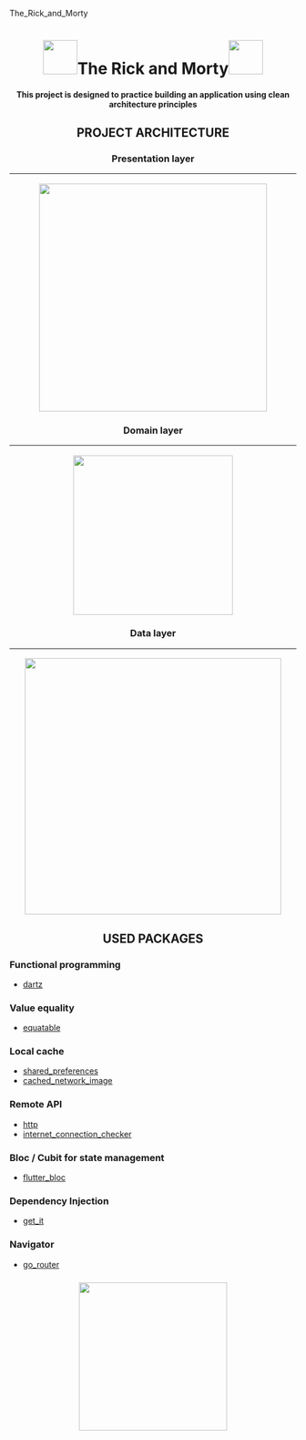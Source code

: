 The_Rick_and_Morty

<h1 align="center"><img src="https://media.tenor.com/BgR83Df82t0AAAAi/portal-rick-and-morty.gif" width="60" />The Rick and Morty<img src="https://media.tenor.com/BgR83Df82t0AAAAi/portal-rick-and-morty.gif" width="60" /></h1>

<h4 align="center">This project is designed to practice building an application using clean architecture principles</h4>



<h2 align="center">PROJECT ARCHITECTURE</h2>

<h3 align="center">Presentation layer  
  
  ___
  <img src="https://user-images.githubusercontent.com/91376345/227811878-1822150d-a073-44e6-b9ea-57b30319868f.png" width="400" /></h3>

<h3 align="center">Domain layer
  
  ___ 
  <img src="https://user-images.githubusercontent.com/91376345/227811887-f1cfb52c-b802-4e74-a732-2ddd41be1681.png" width="280" /></h3>

<h3 align="center">Data layer
  
  ___
  <img src="https://user-images.githubusercontent.com/91376345/227811900-d64af231-ae76-4e12-a550-b0cff10891ed.png" width="450" /></h3>


<h2 align="center">USED PACKAGES</h2>

  ### Functional programming
  * [dartz](https://pub.dev/packages/dartz) 

  ### Value equality
  * [equatable](https://pub.dev/packages/equatable)
  
  ### Local cache
  * [shared_preferences](https://pub.dev/packages/shared_preferences)
  * [cached_network_image](https://pub.dev/packages/cached_network_image)

  ### Remote API
  * [http](https://pub.dev/packages/http)
  * [internet_connection_checker](https://pub.dev/packages/internet_connection_checker)

  ### Bloc / Cubit for state management
  * [flutter_bloc](https://pub.dev/packages/flutter_bloc)

  ### Dependency Injection
  * [get_it](https://pub.dev/packages/get_it)

  ### Navigator
  * [go_router](https://pub.dev/packages/go_router)


<h3 align="center"><img src="https://pngimg.com/uploads/rick_morty/rick_morty_PNG35.png" width="260" /></h3>






